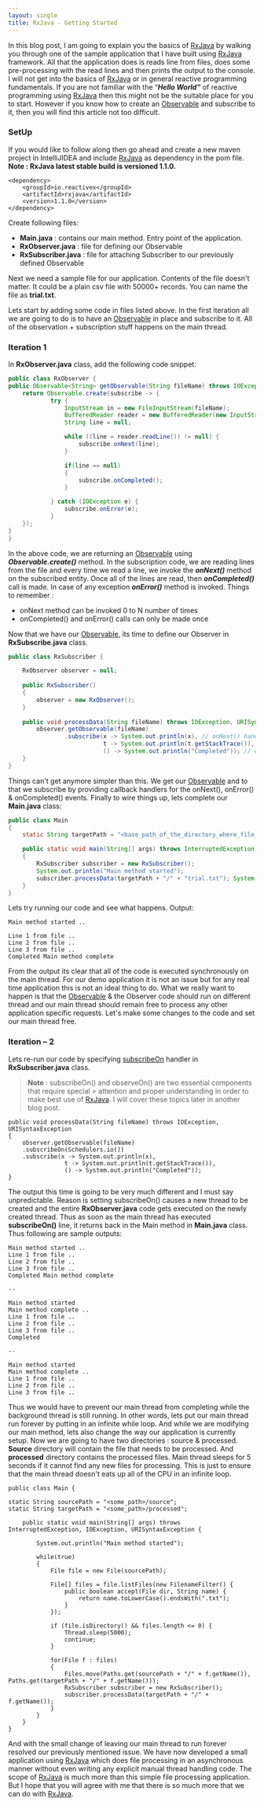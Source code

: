 ```yaml
---
layout: single
title: RxJava - Getting Started
---
```

In this blog post, I am going to explain you the basics of [RxJava](https://github.com/ReactiveX/rxjava) by walking you through one of the sample application that I have built using [RxJava](https://github.com/ReactiveX/rxjava) framework. All that the application does is reads line from files, does some pre-processing with the read lines and then prints the output to the console. I will not get into the basics of [RxJava](https://github.com/ReactiveX/rxjava) or in general reactive programming fundamentals. If you are not familiar with the “**_Hello World”_** of reactive programming using [RxJava](https://github.com/ReactiveX/rxjava) then this might not be the suitable place for you to start. However if you know how to create an [Observable](https://github.com/ReactiveX/RxJava/wiki/Observable) and subscribe to it, then you will find this article not too difficult.

### SetUp

If you would like to follow along then go ahead and create a new maven project in IntelliJIDEA and include [RxJava](https://github.com/ReactiveX/rxjava) as dependency in the pom file. **Note : RxJava latest stable build is versioned 1.1.0.**

```
<dependency>  
    <groupId>io.reactivex</groupId>  
    <artifactId>rxjava</artifactId>  
    <version>1.1.0</version>  
</dependency>
```

Create following files:

*   **Main.java** : contains our main method. Entry point of the application.
*   **RxObserver.java** : file for defining our Observable
*   **RxSubscriber.java** : file for attaching Subscriber to our previously defined Observable

Next we need a sample file for our application. Contents of the file doesn't matter. It could be a plain csv file with 50000+ records. You can name the file as **trial.txt**.

Lets start by adding some code in files listed above. In the first iteration all we are going to do is to have an [Observable](https://github.com/ReactiveX/RxJava/wiki/Observable) in place and subscribe to it. All of the observation + subscription stuff happens on the main thread.

### Iteration 1

In **RxObserver.java** class, add the following code snippet:

```java
public class RxObserver {  
public Observable<String> getObservable(String fileName) throws IOException, URISyntaxException {  
    return Observable.create(subscribe -> {  
            try {  
                InputStream in = new FileInputStream(fileName);  
                BufferedReader reader = new BufferedReader(new InputStreamReader(in));  
                String line = null;  

                while ((line = reader.readLine()) != null) {  
                    subscribe.onNext(line);  
                }  

                if(line == null)  
                {  
                    subscribe.onCompleted();  
                }  

            } catch (IOException e) {  
                subscribe.onError(e);  
            }  
    });  
}  
}
```

In the above code, we are returning an [Observable](https://github.com/ReactiveX/RxJava/wiki/Observable) using **_Observable.create()_** method. In the subscription code, we are reading lines from the file and every time we read a line, we invoke the **_onNext()_** method on the subscribed entity. Once all of the lines are read, then **_onCompleted()_** call is made. In case of any exception **_onError()_** method is invoked. Things to remember :

*   onNext method can be invoked 0 to N number of times
*   onCompleted() and onError() calls can only be made once

Now that we have our [Observable](https://github.com/ReactiveX/RxJava/wiki/Observable), its time to define our Observer in **RxSubscribe.java** class.

```java
public class RxSubscriber {   

	RxObserver observer = null;  
	
	public RxSubscriber()  
	{  
	    observer = new RxObserver();  
	}  
	
	public void processData(String fileName) throws IOException, URISyntaxException {  
	    observer.getObservable(fileName)  
	            .subscribe(x -> System.out.println(x), // onNext() handler  
	                       t -> System.out.println(t.getStackTrace()), // onError() handler  
	                       () -> System.out.println("Completed")); // onCompleted() handler  
	}  
}
```

Things can't get anymore simpler than this. We get our [Observable](https://github.com/ReactiveX/RxJava/wiki/Observable) and to that we subscribe by providing callback handlers for the onNext(), onError() & onCompleted() events. Finally to wire things up, lets complete our **Main.java** class:

```java
public class Main   
{   
    static String targetPath = "<base_path_of_the_directory_where_file_is_present>";   

    public static void main(String[] args) throws InterruptedException, IOException, URISyntaxException   
    {   
        RxSubscriber subscriber = new RxSubscriber();   
        System.out.println("Main method started");   
        subscriber.processData(targetPath + "/" + "trial.txt"); System.out.println("Main method complete");   
    }   
}
```

Lets try running our code and see what happens. Output:

```
Main method started ..   

Line 1 from file ..   
Line 2 from file ..   
Line 3 from file ..   
Completed Main method complete
```

From the output its clear that all of the code is executed synchronously on the main thread. For our demo application it is not an issue but for any real time application this is not an ideal thing to do. What we really want to happen is that the [Observable](https://github.com/ReactiveX/RxJava/wiki/Observable) & the Observer code should run on different thread and our main thread should remain free to process any other application specific requests. Let's make some changes to the code and set our main thread free.

### Iteration – 2

Lets re-run our code by specifying [subscribeOn](http://reactivex.io/documentation/operators/subscribeon.html) handler in **RxSubscriber.java** class.

> **Note** : subscribeOn() and observeOn() are two essential components that require special > attention and proper understanding in order to make best use of [RxJava](https://github.com/ReactiveX/rxjava). I will cover these topics later in another blog post.

```
public void processData(String fileName) throws IOException, URISyntaxException   
{   
    observer.getObservable(fileName)  
    .subscribeOn(Schedulers.io())   
    .subscribe(x -> System.out.println(x),   
                t -> System.out.println(t.getStackTrace()),   
                () -> System.out.println("Completed"));   
}
```

The output this time is going to be very much different and I must say unpredictable. Reason is setting subscribeOn() causes a new thread to be created and the entire **RxObserver.java** code gets executed on the newly created thread. Thus as soon as the main thread has executed **subscribeOn()** line, it returns back in the Main method in **Main.java** class. Thus following are sample outputs:

```
Main method started ..   
Line 1 from file ..   
Line 2 from file ..   
Line 3 from file ..   
Completed Main method complete  

--  

Main method started   
Main method complete ..   
Line 1 from file ..   
Line 2 from file ..   
Line 3 from file ..   
Completed  

--  

Main method started   
Main method complete ..   
Line 1 from file ..   
Line 2 from file ..   
Line 3 from file ..
```

Thus we would have to prevent our main thread from completing while the background thread is still running. In other words, lets put our main thread run forever by putting in an infinite while loop. And while we are modifying our main method, lets also change the way our application is currently setup. Now we are going to have two directories : source & processed. **Source** directory will contain the file that needs to be processed. And **processed** directory contains the processed files. Main thread sleeps for 5 seconds if it cannot find any new files for processing. This is just to ensure that the main thread doesn't eats up all of the CPU in an infinite loop.

```
public class Main {  

static String sourcePath = "<some_path>/source";  
static String targetPath = "<some_path>/processed";  

    public static void main(String[] args) throws InterruptedException, IOException, URISyntaxException {  

        System.out.println("Main method started");  

        while(true)  
        {  
            File file = new File(sourcePath);  

            File[] files = file.listFiles(new FilenameFilter() {  
                public boolean accept(File dir, String name) {  
                    return name.toLowerCase().endsWith(".txt");  
                }  
            });  

            if (file.isDirectory() && files.length <= 0) {  
                Thread.sleep(5000);  
                continue;  
            }  

            for(File f : files)  
            {  
                Files.move(Paths.get(sourcePath + "/" + f.getName()), Paths.get(targetPath + "/" + f.getName()));  
                RxSubscriber subscriber = new RxSubscriber();  
                subscriber.processData(targetPath + "/" + f.getName());  
            }  
        }  
    }  
}
```

And with the small change of leaving our main thread to run forever resolved our previously mentioned issue. We have now developed a small application using [RxJava](https://github.com/ReactiveX/rxjava) which does file processing in an asynchronous manner without even writing any explicit manual thread handling code. The scope of [RxJava](https://github.com/ReactiveX/rxjava) is much more than this simple file processing application. But I hope that you will agree with me that there is so much more that we can do with [RxJava](https://github.com/ReactiveX/rxjava).